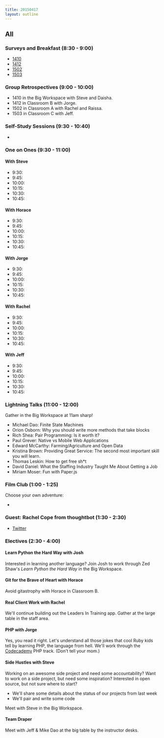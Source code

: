 ```yaml
---
title: 20150417
layout: outline
---
```


## All

### Surveys and Breakfast (8:30 - 9:00)

* [1410](https://docs.google.com/a/casimircreative.com/forms/d/1sq3BgFPRV-ULz0QPAutD6z3rSJEpfq_Qk-P9XZCTOBk/viewform)
* [1412](https://docs.google.com/a/casimircreative.com/forms/d/1jSr4QiaCt43gxq7NZqJBE-_8CYT35pQwQeo0BWqc7M4/viewform)
* [1502](https://docs.google.com/a/casimircreative.com/forms/d/1coB0S_vsaZ8iXQg8wgSZt8Yv1atnjS9ZPzdzF5IuRyg/viewform)
* [1503](https://docs.google.com/a/casimircreative.com/forms/d/1sWowk3tBrJuVouNp0x3clObiU6ozYDblViR2dVbl280/viewform)

### Group Retrospectives (9:00 - 10:00)

* 1410 in the Big Workspace with Steve and  Daisha.
* 1412 in Classroom B with Jorge.
* 1502 in Classroom A with Rachel and Raissa.
* 1503 in Classroom C with Jeff.

### Self-Study Sessions (9:30 - 10:40)

* 

### One on Ones (9:30 - 11:00)

#### With Steve

* 9:30:
* 9:45:
* 10:00:
* 10:15:
* 10:30:
* 10:45:

#### With Horace

* 9:30:
* 9:45:
* 10:00:
* 10:15:
* 10:30:
* 10:45:

#### With Jorge

* 9:30:
* 9:45:
* 10:00:
* 10:15:
* 10:30:
* 10:45:

#### With Rachel

* 9:30:
* 9:45:
* 10:00:
* 10:15:
* 10:30:
* 10:45:

#### With Jeff

* 9:30:
* 9:45:
* 10:00:
* 10:15:
* 10:30:
* 10:45:

### Lightning Talks (11:00 - 12:00)

Gather in the Big Workspace at 11am sharp!

* Michael Dao: Finite State Machines
* Orion Osborn: Why you should write more methods that take blocks
* Rich Shea: Pair Programming: Is it worth it? 
* Paul Grever: Native vs Mobile Web Applications
* Edward McCarthy: Farming/Agriculture and Open Data
* Kristina Brown: Providing Great Service: The second most important skill you will learn. 
* Thomas Leskin: How to get free sh*t 
* David Daniel: What the Staffing Industry Taught Me About Getting a Job 
* Miriam Moser: Fun with Paper.js

### Film Club (1:00 - 1:25)

Choose your own adventure:

* 

### Guest: Rachel Cope from thoughtbot (1:30 - 2:30)

* [Twitter](https://twitter.com/rachelcope)

### Electives (2:30 - 4:00)

#### Learn Python the Hard Way with Josh

Interested in learning another language? Join Josh to work through Zed Shaw's _Learn Python the Hard Way_ in the Big Workspace.

#### Git for the Brave of Heart with Horace

Avoid gitastrophy with Horace in Classroom B.

#### Real Client Work with Rachel

We'll continue building out the Leaders In Training app. Gather at the large table in the staff area.

#### PHP with Jorge

Yes, you read it right. Let's understand all those jokes that cool Ruby kids tell by learning PHP, the language from hell. We'll work through the [Codecademy](http://www.codecademy.com/en/tracks/php) PHP track. (Don't tell your mom.)

#### Side Hustles with Steve

Working on an awesome side project and need some accountability? Want to work on a side project, but need some inspiration? Interested in open source, but not sure where to start?

* We'll share some details about the status of our projects from last week
* We'll pair and write some code

Meet with Steve in the Big Workspace.

#### Team Draper

Meet with Jeff & Mike Dao at the big table by the instructor desks.
